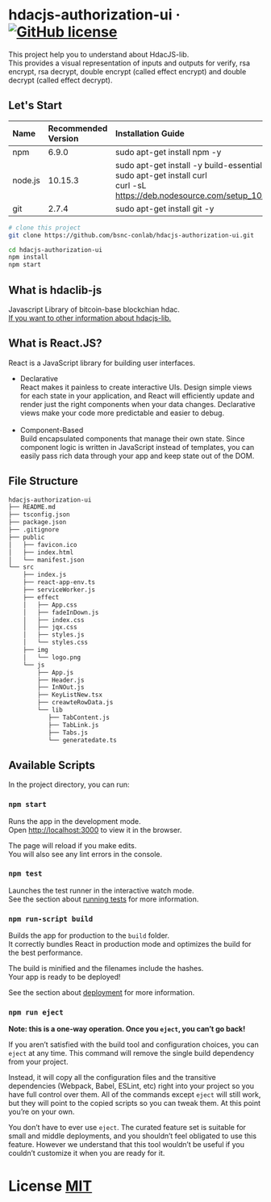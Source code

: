 # hdacjs-authorization-ui  &middot; [![GitHub license](https://img.shields.io/badge/license-MIT-blue.svg)](https://github.com/facebook/react/blob/master/LICENSE)

This project help you to understand about HdacJS-lib. <br>
This provides a visual representation of inputs and outputs for verify, rsa encrypt, rsa decrypt, double encrypt (called effect encrypt) and double decrypt (called effect decrypt). 

## Let's Start

| Name | Recommended Version | Installation Guide |
| :-- | :-- | :-- |
| npm | 6.9.0 | sudo apt-get install npm -y |
| node.js | 10.15.3 | sudo apt-get install -y build-essential<br>sudo apt-get install curl<br>curl -sL https://deb.nodesource.com/setup_10.x|sudo -E bash --<br>sudo apt-get install -y node.js |
| git | 2.7.4 | sudo apt-get install git -y |

```sh
# clone this project
git clone https://github.com/bsnc-conlab/hdacjs-authorization-ui.git

cd hdacjs-authorization-ui
npm install 
npm start 
```
## What is hdaclib-js
Javascript Library of bitcoin-base blockchian hdac.<br>
[If you want to other information about hdacjs-lib.](https://github.com/bsnc-conlab/hdacjs-lib)

## What is React.JS?
 React is a JavaScript library for building user interfaces.<br>
 - Declarative <br>
 React makes it painless to create interactive UIs. Design simple views for each state in your application, and React will efficiently update and render just the right components when your data changes. Declarative views make your code more predictable and easier to debug.
 <br><br>
 - Component-Based <br>
 Build encapsulated components that manage their own state. Since component logic is written in JavaScript instead of templates, you can easily pass rich data through your app and keep state out of the DOM.

## File Structure

```sh
hdacjs-authorization-ui
├── README.md
├── tsconfig.json
├── package.json
├── .gitignore
├── public
│   ├── favicon.ico
│   ├── index.html
│   └── manifest.json
└── src
    ├── index.js
    ├── react-app-env.ts
    ├── serviceWorker.js
    ├── effect
    │   ├── App.css
    │   ├── fadeInDown.js
    │   ├── index.css
    │   ├── jqx.css
    │   ├── styles.js
    │   └── styles.css
    ├── img
    │   └── logo.png
    └── js
        ├── App.js
        ├── Header.js
        ├── InNOut.js
        ├── KeyListNew.tsx
        ├── creawteRowData.js
        └── lib
           ├── TabContent.js
           ├── TabLink.js
           ├── Tabs.js
           └── generatedate.ts
```

## Available Scripts

In the project directory, you can run:

### `npm start`

Runs the app in the development mode.<br>
Open [http://localhost:3000](http://localhost:3000) to view it in the browser.

The page will reload if you make edits.<br>
You will also see any lint errors in the console.

### `npm test`

Launches the test runner in the interactive watch mode.<br>
See the section about [running tests](https://facebook.github.io/create-react-app/docs/running-tests) for more information.

### `npm run-script build`

Builds the app for production to the `build` folder.<br>
It correctly bundles React in production mode and optimizes the build for the best performance.

The build is minified and the filenames include the hashes.<br>
Your app is ready to be deployed!

See the section about [deployment](https://facebook.github.io/create-react-app/docs/deployment) for more information.

### `npm run eject`

**Note: this is a one-way operation. Once you `eject`, you can’t go back!**

If you aren’t satisfied with the build tool and configuration choices, you can `eject` at any time. This command will remove the single build dependency from your project.

Instead, it will copy all the configuration files and the transitive dependencies (Webpack, Babel, ESLint, etc) right into your project so you have full control over them. All of the commands except `eject` will still work, but they will point to the copied scripts so you can tweak them. At this point you’re on your own.

You don’t have to ever use `eject`. The curated feature set is suitable for small and middle deployments, and you shouldn’t feel obligated to use this feature. However we understand that this tool wouldn’t be useful if you couldn’t customize it when you are ready for it.


# License [MIT](LICENSE)
